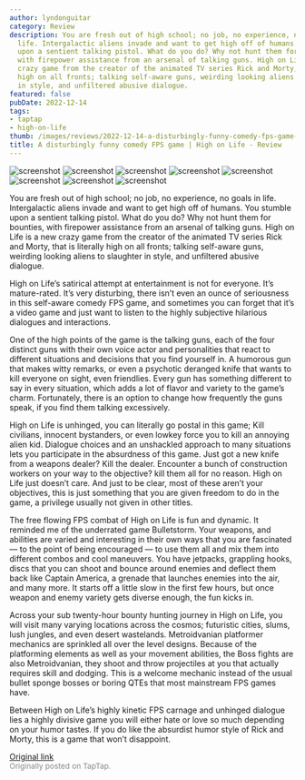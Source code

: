 ```yaml
---
author: lyndonguitar
category: Review
description: You are fresh out of high school; no job, no experience, no goals in
  life. Intergalactic aliens invade and want to get high off of humans. You stumble
  upon a sentient talking pistol. What do you do? Why not hunt them for bounties,
  with firepower assistance from an arsenal of talking guns. High on Life is a new
  crazy game from the creator of the animated TV series Rick and Morty, that is literally
  high on all fronts; talking self-aware guns, weirding looking aliens to slaughter
  in style, and unfiltered abusive dialogue.
featured: false
pubDate: 2022-12-14
tags:
- taptap
- high-on-life
thumb: /images/reviews/2022-12-14-a-disturbingly-funny-comedy-fps-game--high-on-life---review-0.avif
title: A disturbingly funny comedy FPS game | High on Life - Review
---
```


<div class="gallery">
  <img src="/images/reviews/2022-12-14-a-disturbingly-funny-comedy-fps-game--high-on-life---review-0.avif" alt="screenshot" />
  <img src="/images/reviews/2022-12-14-a-disturbingly-funny-comedy-fps-game--high-on-life---review-1.avif" alt="screenshot" />
  <img src="/images/reviews/2022-12-14-a-disturbingly-funny-comedy-fps-game--high-on-life---review-2.avif" alt="screenshot" />
  <img src="/images/reviews/2022-12-14-a-disturbingly-funny-comedy-fps-game--high-on-life---review-3.avif" alt="screenshot" />
  <img src="/images/reviews/2022-12-14-a-disturbingly-funny-comedy-fps-game--high-on-life---review-4.avif" alt="screenshot" />
  <img src="/images/reviews/2022-12-14-a-disturbingly-funny-comedy-fps-game--high-on-life---review-5.avif" alt="screenshot" />
  <img src="/images/reviews/2022-12-14-a-disturbingly-funny-comedy-fps-game--high-on-life---review-6.avif" alt="screenshot" />
  <img src="/images/reviews/2022-12-14-a-disturbingly-funny-comedy-fps-game--high-on-life---review-7.avif" alt="screenshot" />
</div>

You are fresh out of high school; no job, no experience, no goals in life. Intergalactic aliens invade and want to get high off of humans. You stumble upon a sentient talking pistol. What do you do? Why not hunt them for bounties, with firepower assistance from an arsenal of talking guns. High on Life is a new crazy game from the creator of the animated TV series Rick and Morty, that is literally high on all fronts; talking self-aware guns, weirding looking aliens to slaughter in style, and unfiltered abusive dialogue.

High on Life’s satirical attempt at entertainment is not for everyone. It’s mature-rated. It’s very disturbing, there isn’t even an ounce of seriousness in this self-aware comedy FPS game, and sometimes you can forget that it’s a video game and just want to listen to the highly subjective hilarious dialogues and interactions.

One of the high points of the game is the talking guns, each of the four distinct guns with their own voice actor and personalities that react to different situations and decisions that you find yourself in. A humorous gun that makes witty remarks, or even a psychotic deranged knife that wants to kill everyone on sight, even friendlies. Every gun has something different to say in every situation, which adds a lot of flavor and variety to the game’s charm. Fortunately, there is an option to change how frequently the guns speak, if you find them talking excessively.

High on Life is unhinged, you can literally go postal in this game; Kill civilians, innocent bystanders, or even lowkey force you to kill an annoying alien kid. Dialogue choices and an unshackled approach to many situations lets you participate in the absurdness of this game. Just got a new knife from a weapons dealer? Kill the dealer. Encounter a bunch of construction workers on your way to the objective? kill them all for no reason. High on Life just doesn’t care. And just to be clear, most of these aren’t your objectives, this is just something that you are given freedom to do in the game, a privilege usually not given in other titles.

The free flowing FPS combat of High on Life is fun and dynamic. It reminded me of the underrated game Bulletstorm. Your weapons, and abilities are varied and interesting in their own ways that you are fascinated — to the point of being encouraged — to use them all and mix them into different combos and cool maneuvers. You have jetpacks, grappling hooks, discs that you can shoot and bounce around enemies and deflect them back like Captain America, a grenade that launches enemies into the air, and many more. It starts off a little slow in the first few hours, but once weapon and enemy variety gets diverse enough, the fun kicks in.

Across your sub twenty-hour bounty hunting journey in High on Life, you will visit many varying locations across the cosmos; futuristic cities, slums, lush jungles, and even desert wastelands. Metroidvanian platformer mechanics are sprinkled all over the level designs.  Because of the platforming elements as well as your movement abilities, the Boss fights are also Metroidvanian, they shoot and throw projectiles at you that actually requires skill and dodging. This is a welcome mechanic instead of the usual bullet sponge bosses or boring QTEs that most mainstream FPS games have.

Between High on Life’s highly kinetic FPS carnage and unhinged dialogue lies a highly divisive game you will either hate or love so much depending on your humor tastes. If you do like the absurdist humor style of Rick and Morty, this is a game that won’t disappoint.

[Original link](https://www.taptap.io/post/3735391)<br><span style="font-size: 0.95em; color: #888;">Originally posted on TapTap.</span>